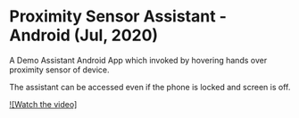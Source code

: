 # Proximity Sensor Assistant - Android (Jul, 2020)
A Demo Assistant Android App which invoked by hovering hands over proximity sensor of device.

The assistant can be accessed even if the phone is locked and screen is off.


[![Watch the video]](https://youtu.be/T-D1KVIuvjA)

